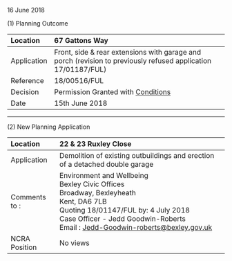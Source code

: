 16 June 2018

(1) Planning Outcome

| Location    | 67 Gattons Way                                                                                                |
| :---------- | :------------------------------------------------------------------------------------------------------------ |
| Application | Front, side & rear extensions with garage and porch (revision to previously refused application 17/01187/FUL) |
| Reference   | 18/00516/FUL                                                                                                  |
| Decision    | Permission Granted with [Conditions](http://www.northcrayresidents.org.uk/pdf_docs/67gw_conditions.pdf)       |
| Date        | 15th June 2018                                                                                                |

---

(2) New Planning Application

| Location          | 22 & 23 Ruxley Close                                                                                                                                                                                                                                                        |
| :---------------- | :-------------------------------------------------------------------------------------------------------------------------------------------------------------------------------------------------------------------------------------------------------------------------- |
| Application       | Demolition of existing outbuildings and erection of a detached double garage                                                                                                                                                                                                |
| Comments <br>to : | Environment and Wellbeing <br>Bexley Civic Offices <br>Broadway, Bexleyheath <br>Kent, DA6 7LB <br>Quoting 18/01147/FUL by: 4 July 2018 <br>Case Officer - Jedd Goodwin-Roberts <br>Email : [Jedd-Goodwin-roberts@bexley.gov.uk](mailto:Jedd-Goodwin-roberts@bexley.gov.uk) |
| NCRA Position     | No views                                                                                                                                                                                                                                                                    |
